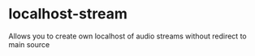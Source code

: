 # localhost-stream
Allows you to create own localhost of audio streams without redirect to main source
